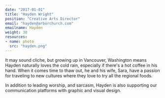 ```yaml
---
date: "2017-01-01"
title: "Hayden Wright"
position: "Creative Arts Director"
email: "hayden@arborchurch.com"
emailname: Hayden
weight: 30
resources:
- name: photo
  src: "hayden.png"
---
```


It may sound cliche, but growing up in Vancouver, Washington means Hayden naturally loves the cold rain, especially if there's a hot coffee in his hand. When it comes time to thaw out, he and his wife, Sara, have a passion for traveling to new cultures where they love to try all the regional foods.

In addition to leading worship, and sarcasm, Hayden is also supporting our communication platforms with graphic and visual design. 
